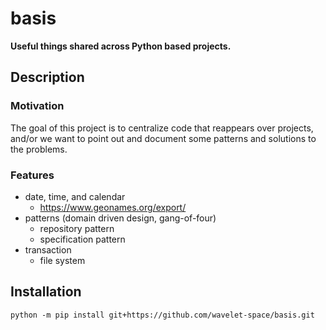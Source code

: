 # basis

**Useful things shared across Python based projects.**

## Description

### Motivation

The goal of this project is to centralize code that reappears over projects, and/or we want to point out and document some patterns and solutions to the problems.

### Features

- date, time, and calendar
  - https://www.geonames.org/export/
- patterns (domain driven design, gang-of-four)
  - repository pattern
  - specification pattern
- transaction
  - file system

## Installation

```shell
python -m pip install git+https://github.com/wavelet-space/basis.git
```
